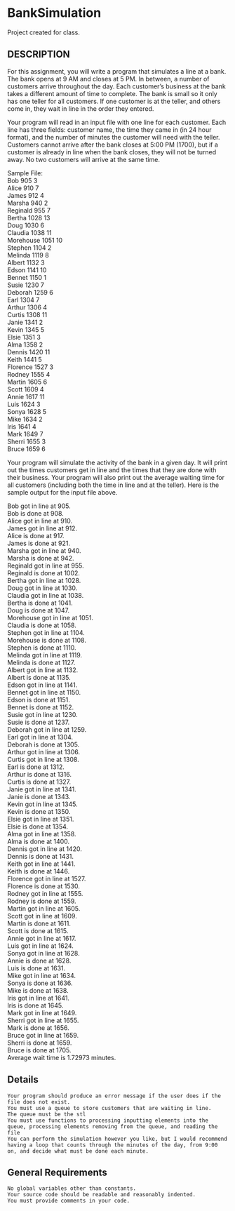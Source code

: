 # BankSimulation
Project created for class.
## DESCRIPTION
For this assignment, you will write a program that simulates a line at a bank. The bank opens at 9 AM and closes at 5 PM. In between, a number of customers arrive throughout the day. Each customer’s business at the bank takes a different amount of time to complete. The bank is small so it only has one teller for all customers. If one customer is at the teller, and others come in, they wait in line in the order they entered.

Your program will read in an input file with one line for each customer. Each line has three fields: customer name, the time they came in (in 24 hour format), and the number of minutes the customer will need with the teller.  Customers cannot arrive after the bank closes at 5:00 PM (1700), but if a customer is already in line when the bank closes, they will not be turned away. No two customers will arrive at the same time.

Sample File:  <br />
Bob 905 3 <br />
Alice 910 7 <br />
James 912 4 <br />
Marsha 940 2 <br />
Reginald 955 7 <br />
Bertha 1028 13 <br />
Doug 1030 6 <br />
Claudia 1038 11 <br />
Morehouse 1051 10 <br />
Stephen 1104 2 <br />
Melinda 1119 8 <br />
Albert 1132 3 <br />
Edson 1141 10 <br />
Bennet 1150 1 <br />
Susie 1230 7 <br />
Deborah 1259 6 <br />
Earl 1304 7 <br />
Arthur 1306 4 <br />
Curtis 1308 11 <br />
Janie 1341 2 <br />
Kevin 1345 5 <br />
Elsie 1351 3 <br />
Alma 1358 2 <br />
Dennis 1420 11 <br />
Keith 1441 5 <br />
Florence 1527 3 <br />
Rodney 1555 4 <br />
Martin 1605 6 <br />
Scott 1609 4 <br />
Annie 1617 11 <br />
Luis 1624 3 <br />
Sonya 1628 5 <br />
Mike 1634 2 <br />
Iris 1641 4 <br />
Mark 1649 7 <br />
Sherri 1655 3 <br />
Bruce 1659 6 <br />

Your program will simulate the activity of the bank in a given day. It will print out the times customers get in line and the times that they are done with their business. Your program will also print out the average waiting time for all customers (including both the time in line and at the teller). Here is the sample output for the input file above.

Bob got in line at 905. <br />
Bob is done at 908. <br />
Alice got in line at 910. <br />
James got in line at 912. <br />
Alice is done at 917. <br />
James is done at 921. <br />
Marsha got in line at 940. <br />
Marsha is done at 942. <br />
Reginald got in line at 955. <br />
Reginald is done at 1002. <br />
Bertha got in line at 1028. <br />
Doug got in line at 1030. <br />
Claudia got in line at 1038. <br />
Bertha is done at 1041. <br />
Doug is done at 1047. <br />
Morehouse got in line at 1051. <br />
Claudia is done at 1058. <br />
Stephen got in line at 1104. <br />
Morehouse is done at 1108. <br />
Stephen is done at 1110. <br />
Melinda got in line at 1119. <br />
Melinda is done at 1127. <br />
Albert got in line at 1132. <br />
Albert is done at 1135. <br />
Edson got in line at 1141. <br />
Bennet got in line at 1150. <br />
Edson is done at 1151. <br />
Bennet is done at 1152. <br />
Susie got in line at 1230. <br />
Susie is done at 1237. <br />
Deborah got in line at 1259. <br />
Earl got in line at 1304. <br />
Deborah is done at 1305. <br />
Arthur got in line at 1306. <br />
Curtis got in line at 1308. <br />
Earl is done at 1312. <br />
Arthur is done at 1316. <br />
Curtis is done at 1327. <br />
Janie got in line at 1341. <br />
Janie is done at 1343. <br />
Kevin got in line at 1345. <br />
Kevin is done at 1350. <br />
Elsie got in line at 1351. <br />
Elsie is done at 1354. <br />
Alma got in line at 1358. <br />
Alma is done at 1400. <br />
Dennis got in line at 1420. <br />
Dennis is done at 1431. <br />
Keith got in line at 1441. <br />
Keith is done at 1446. <br />
Florence got in line at 1527. <br />
Florence is done at 1530. <br />
Rodney got in line at 1555. <br />
Rodney is done at 1559. <br />
Martin got in line at 1605. <br />
Scott got in line at 1609. <br />
Martin is done at 1611. <br />
Scott is done at 1615. <br />
Annie got in line at 1617. <br />
Luis got in line at 1624. <br />
Sonya got in line at 1628. <br />
Annie is done at 1628. <br />
Luis is done at 1631. <br />
Mike got in line at 1634. <br />
Sonya is done at 1636. <br />
Mike is done at 1638. <br />
Iris got in line at 1641. <br />
Iris is done at 1645. <br />
Mark got in line at 1649. <br />
Sherri got in line at 1655. <br />
Mark is done at 1656. <br />
Bruce got in line at 1659. <br />
Sherri is done at 1659. <br />
Bruce is done at 1705. <br />
Average wait time is 1.72973 minutes.

## Details
    Your program should produce an error message if the user does if the file does not exist.
    You must use a queue to store customers that are waiting in line.
    The queue must be the stl
    You must use functions to processing inputting elements into the queue, processing elements removing from the queue, and reading the file
    You can perform the simulation however you like, but I would recommend having a loop that counts through the minutes of the day, from 9:00 on, and decide what must be done each minute.
## General Requirements
    No global variables other than constants.
    Your source code should be readable and reasonably indented.
    You must provide comments in your code.
